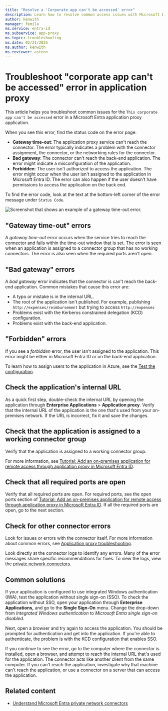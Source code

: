 ```yaml
---
title: "Resolve a 'Corporate app can't be accessed' error"
description: Learn how to resolve common access issues with Microsoft Entra application proxy applications.
author: kenwith
manager: femila
ms.service: entra-id
ms.subservice: app-proxy
ms.topic: troubleshooting
ms.date: 02/21/2025
ms.author: kenwith
ms.reviewer: asteen
---
```


# Troubleshoot "corporate app can't be accessed" error in application proxy

This article helps you troubleshoot common issues for the `This corporate app can't be accessed` error in a Microsoft Entra application proxy application.

When you see this error, find the status code on the error page:

- **Gateway time-out**: The application proxy service can't reach the connector. The error typically indicates a problem with the connector assignment, the connector, or the networking rules for the connector.
- **Bad gateway**: The connector can't reach the back-end application. The error might indicate a misconfiguration of the application.
- **Forbidden**: The user isn't authorized to access the application. The error might occur when the user isn't assigned to the application in Microsoft Entra ID. The error can also happen if the user doesn't have permissions to access the application on the back end.

To find the error code, look at the text at the bottom-left corner of the error message under `Status Code`.

![Screenshot that shows an example of a gateway time-out error.](./media/application-proxy-sign-in-bad-gateway-timeout-error/connection-problem.png)

## "Gateway time-out" errors

A *gateway time-out* error occurs when the service tries to reach the connector and fails within the time-out window that is set. The error is seen when an application is assigned to a connector group that has no working connectors. The error is also seen when the required ports aren't open.

## "Bad gateway" errors

A *bad gateway* error indicates that the connector is can't reach the back-end application. Common mistakes that cause this error are:

- A typo or mistake is in the internal URL.
- The root of the application isn't published. For example, publishing `http://expenses/reimbursement` but trying to access `http://expenses`
- Problems exist with the Kerberos constrained delegation (KCD) configuration.
- Problems exist with the back-end application.

## "Forbidden" errors

If you see a *forbidden* error, the user isn't assigned to the application. This error might be either in Microsoft Entra ID or on the back-end application.

To learn how to assign users to the application in Azure, see the [Test the configuration](application-proxy-add-on-premises-application.md#test-the-application).

## Check the application's internal URL

As a quick first step, double-check the internal URL by opening the application through **Enterprise Applications** > **Application proxy**. Verify that the internal URL of the application is the one that's used from your on-premises network. If the URL is incorrect, fix it and save the changes.

## Check that the application is assigned to a working connector group

Verify that the application is assigned to a working connector group.

For more information, see [Tutorial: Add an on-premises application for remote access through application proxy in Microsoft Entra ID](application-proxy-add-on-premises-application.md).

## Check that all required ports are open

Verify that all required ports are open. For required ports, see the open ports section of [Tutorial: Add an on-premises application for remote access through application proxy in Microsoft Entra ID](application-proxy-add-on-premises-application.md). If all the required ports are open, go to the next section.

## Check for other connector errors

Look for issues or errors with the connector itself. For more information about common errors, see [Application proxy troubleshooting](application-proxy-troubleshoot.md).

Look directly at the connector logs to identify any errors. Many of the error messages share specific recommendations for fixes. To view the logs, view the [private network connectors](application-proxy-connectors.md).

## Common solutions

If your application is configured to use integrated Windows authentication (IWA), test the application without single sign-on (SSO). To check the application without SSO, open your application through **Enterprise Applications,** and go to the **Single Sign-On** menu. Change the drop-down from *Integrated Windows authentication* to *Microsoft Entra single sign-on disabled*.

Next, open a browser and try again to access the application. You should be prompted for authentication and get into the application. If you're able to authenticate, the problem is with the KCD configuration that enables SSO.

If you continue to see the error, go to the computer where the connector is installed, open a browser, and attempt to reach the internal URL that's used for the application. The connector acts like another client from the same computer. If you can't reach the application, investigate why that machine can't reach the application, or use a connector on a server that can access the application.

## Related content

- [Understand Microsoft Entra private network connectors](../../global-secure-access/concept-connectors.md)
